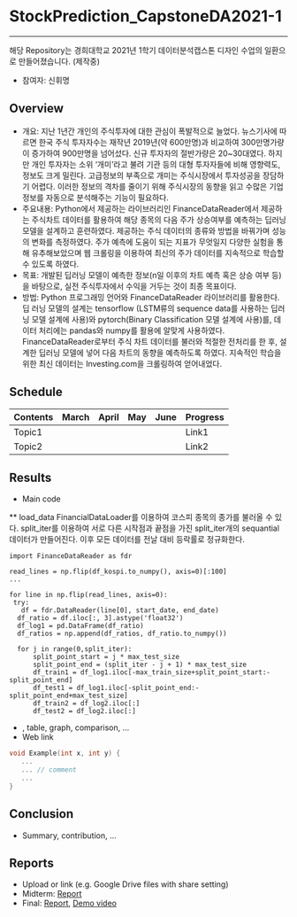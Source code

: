 # StockPrediction_CapstoneDA2021-1
------------------------------------
해당 Repository는 경희대학교 2021년 1학기 데이터분석캡스톤 디자인 수업의 일환으로 만들어졌습니다. (제작중)

* 참여자: 신휘명

## Overview
- 개요: 지난 1년간 개인의 주식투자에 대한 관심이 폭발적으로 늘었다. 뉴스기사에 따르면 한국 주식 투자자수는 재작년 2019년(약 600만명)과 비교하여 300만명가량이 증가하여 900만명을 넘어섰다. 신규 투자자의 절반가량은 20~30대였다. 하지만 개인 투자자는 소위 ‘개미’라고 불려 기관 등의 대형 투자자들에 비해 영향력도, 정보도 크게 밀린다. 고급정보의 부족으로 개미는 주식시장에서 투자성공을 장담하기 어렵다. 이러한 정보의 격차를 줄이기 위해 주식시장의 동향을 읽고 수많은 기업정보를 자동으로 분석해주는 기능이 필요하다.
- 주요내용: Python에서 제공하는 라이브러리인 FinanceDataReader에서 제공하는 주식차트 데이터를 활용하여 해당 종목의 다음 주가 상승여부를 예측하는 딥러닝 모델을 설계하고 훈련하였다. 제공하는 주식 데이터의 종류와 방법을 바꿔가며 성능의 변화를 측정하였다. 주가 예측에 도움이 되는 지표가 무엇일지 다양한 실험을 통해 유추해보았으며 웹 크롤링을 이용하여 최신의 주가 데이터를 지속적으로 학습할 수 있도록 하였다.
- 목표: 개발된 딥러닝 모델이 예측한 정보(n일 이후의 차트 예측 혹은 상승 여부 등)을 바탕으로, 실전 주식투자에서 수익을 거두는 것이 최종 목표이다.
- 방법: Python 프로그래밍 언어와 FinanceDataReader 라이브러리를 활용한다. 딥 러닝 모델의 설계는 tensorflow (LSTM류의 sequence data를 사용하는 딥러닝 모델 설계에 사용)와 pytorch(Binary Classification 모델 설계에 사용)를, 데이터 처리에는 pandas와 numpy를 활용에 알맞게 사용하였다. FinanceDataReader로부터 주식 차트 데이터를 불러와 적절한 전처리를 한 후, 설계한 딥러닝 모델에 넣어 다음 차트의 동향을 예측하도록 하였다. 지속적인 학습을 위한 최신 데이터는 Investing.com을 크롤링하여 얻어내었다.

## Schedule
| Contents | March | April |  May  | June  |   Progress   |
|----------|-------|-------|-------|-------|--------------|
|  Topic1  |       |       |       |       |     Link1    |
|  Topic2  |       |       |       |       |     Link2    |

## Results
* Main code

** load_data
FinancialDataLoader를 이용하여 코스피 종목의 종가를 불러올 수 있다.
split_iter를 이용하여 서로 다른 시작점과 끝점을 가진 split_iter개의 sequantial 데이터가 만들어진다.
이후 모든 데이터를 전날 대비 등락률로 정규화한다.
```
import FinanceDataReader as fdr

read_lines = np.flip(df_kospi.to_numpy(), axis=0)[:100]
...

for line in np.flip(read_lines, axis=0):
 try:
   df = fdr.DataReader(line[0], start_date, end_date)
  df_ratio = df.iloc[:, 3].astype('float32')
  df_log1 = pd.DataFrame(df_ratio)
  df_ratios = np.append(df_ratios, df_ratio.to_numpy())

  for j in range(0,split_iter):
      split_point_start = j * max_test_size
      split_point_end = (split_iter - j + 1) * max_test_size
      df_train1 = df_log1.iloc[-max_train_size+split_point_start:-split_point_end]
      df_test1 = df_log1.iloc[-split_point_end:-split_point_end+max_test_size]
      df_train2 = df_log2.iloc[:]
      df_test2 = df_log2.iloc[:]
```




* , table, graph, comparison, ...
* Web link

``` C++
void Example(int x, int y) {
   ...  
   ... // comment
   ...
}
```

## Conclusion
* Summary, contribution, ...

## Reports
* Upload or link (e.g. Google Drive files with share setting)
* Midterm: [Report](Reports/Midterm.pdf)
* Final: [Report](Reports/Final.pdf), [Demo video](Reports/Demo.mp4)
